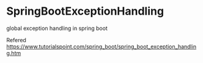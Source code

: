 # SpringBootExceptionHandling
global exception handling in spring boot


Refered https://www.tutorialspoint.com/spring_boot/spring_boot_exception_handling.htm
